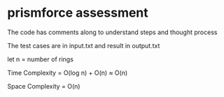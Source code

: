 # prismforce assessment

The code has comments along to understand steps and thought process

The test cases are in input.txt and result in output.txt

let n = number of rings

Time Complexity = O(log n) + O(n) ≈ O(n)

Space Complexity = O(n)
